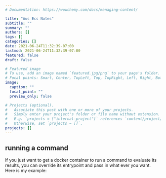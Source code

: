 ```yaml
---
# Documentation: https://wowchemy.com/docs/managing-content/

title: "Aws Ecs Notes"
subtitle: ""
summary: ""
authors: []
tags: []
categories: []
date: 2021-06-24T11:32:39-07:00
lastmod: 2021-06-24T11:32:39-07:00
featured: false
draft: false

# Featured image
# To use, add an image named `featured.jpg/png` to your page's folder.
# Focal points: Smart, Center, TopLeft, Top, TopRight, Left, Right, BottomLeft, Bottom, BottomRight.
image:
  caption: ""
  focal_point: ""
  preview_only: false

# Projects (optional).
#   Associate this post with one or more of your projects.
#   Simply enter your project's folder or file name without extension.
#   E.g. `projects = ["internal-project"]` references `content/project/deep-learning/index.md`.
#   Otherwise, set `projects = []`.
projects: []
---
```



## running a command

If you just want to get a docker container to run a command to evaluate its results, you can override its entrypoint
and pass in what ever you want. Here is my example:
